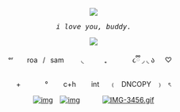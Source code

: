 <p align="center" width="100%"> <img src="https://komarev.com/ghpvc/?username=callthedoctor&label=✦&color=140f06">

<p align="center"> 
<tt><i> i love you, buddy. </i></tt>
    <p align="center">



<p align="center" width="100%">
    <img src="https://i.postimg.cc/xdgryx6s/Untitled1071-20250825205553.png">
    
</p>

<p align="center"> 
ᵒʳ  roa⠀/⠀sam ⠀⠀⠀◟⠀⠀⠀⠀₊⠀⠀⠀⠀⠀૮ྀི ◞ ◟ ა⠀⠀♡
⠀<p align="center"> 
  +⠀ ⠀⠀  ⠀°⠀⠀⠀c+h⠀⠀⠀int⠀⠀﹙⠀DNCOPY⠀﹚⠀ৎ

</p>

<div id="header" align="center">
    
[![img](https://files.catbox.moe/x01bg7.png)](https://rentry.co/brendanstevekemp)⠀
[![img](https://files.catbox.moe/142fs6.png)‎](https://spacedogs.atabook.org/)⠀⠀⠀⠀
[![IMG-3456.gif](https://files.catbox.moe/ss2k93.png)](https://pronouns.cc/@brendanstevekemp)


